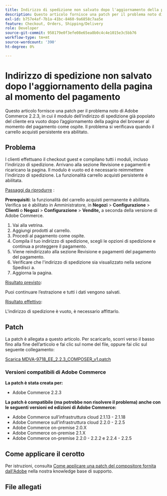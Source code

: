 ```yaml
---
title: Indirizzo di spedizione non salvato dopo l'aggiornamento della pagina al momento del pagamento
description: Questo articolo fornisce una patch per il problema noto di Adobe Commerce 2.2.3, in cui il modulo dell’indirizzo di spedizione già popolato del cliente era vuoto dopo l’aggiornamento della pagina del browser al momento del pagamento come ospite. Il problema si verificava quando il carrello acquisti persistente era abilitato.
exl-id: b757e4af-7b1a-41bc-8460-9a6858c7aa5e
feature: Checkout, Orders, Shipping/Delivery
role: Developer
source-git-commit: 958179e0f3efe08e65ea8b0c4c4e1015e3c5bb76
workflow-type: tm+mt
source-wordcount: '390'
ht-degree: 0%

---
```


# Indirizzo di spedizione non salvato dopo l&#39;aggiornamento della pagina al momento del pagamento

Questo articolo fornisce una patch per il problema noto di Adobe Commerce 2.2.3, in cui il modulo dell’indirizzo di spedizione già popolato del cliente era vuoto dopo l’aggiornamento della pagina del browser al momento del pagamento come ospite. Il problema si verificava quando il carrello acquisti persistente era abilitato.

## Problema

I clienti effettuano il checkout guest e compilano tutti i moduli, incluso l&#39;indirizzo di spedizione. Arrivano alla sezione Revisione e pagamenti e ricaricano la pagina. Il modulo è vuoto ed è necessario reimmettere l&#39;indirizzo di spedizione. La funzionalità carrello acquisti persistente è abilitata.

<u>Passaggi da riprodurre</u> :

**Prerequisiti**: la funzionalità del carrello acquisti permanente è abilitata. Verifica se è abilitato in Amministratore, in **Negozi** > **Configurazione** > **Clienti** o **Negozi** > **Configurazione** > **Vendite,** a seconda della versione di Adobe Commerce.

1. Vai alla vetrina.
1. Aggiungi prodotti al carrello.
1. Procedi al pagamento come ospite.
1. Compila il tuo indirizzo di spedizione, scegli le opzioni di spedizione e continua a proteggere il pagamento.
1. Viene reindirizzato alla sezione Revisione e pagamenti del pagamento del pagamento.
1. Verificare che l&#39;indirizzo di spedizione sia visualizzato nella sezione Spedisci a.
1. Aggiorna la pagina.

<u>Risultato previsto</u>:

Puoi continuare l’estrazione e tutti i dati vengono salvati.

<u>Risultato effettivo</u>:

L&#39;indirizzo di spedizione è vuoto, è necessario affittarlo.

## Patch

La patch è allegata a questo articolo. Per scaricarlo, scorri verso il basso fino alla fine dell’articolo e fai clic sul nome del file, oppure fai clic sul seguente collegamento:

[Scarica MDVA-9718\_EE\_2.2.3\_COMPOSER\_v1.patch](assets/MDVA-9718_EE_2.2.3_COMPOSER_v1.patch.zip)

### Versioni compatibili di Adobe Commerce

**La patch è stata creata per:**

* Adobe Commerce 2.2.3

**La patch è compatibile (ma potrebbe non risolvere il problema) anche con le seguenti versioni ed edizioni di Adobe Commerce:**

* Adobe Commerce sull’infrastruttura cloud 2.1.13 - 2.1.18
* Adobe Commerce sull’infrastruttura cloud 2.2.0 - 2.2.5
* Adobe Commerce on-premise 2.0.X
* Adobe Commerce on-premise 2.1.X
* Adobe Commerce on-premise 2.2.0 - 2.2.2 e 2.2.4 - 2.2.5

## Come applicare il cerotto

Per istruzioni, consulta [Come applicare una patch del compositore fornita dall&#39;Adobe](/help/how-to/general/how-to-apply-a-composer-patch-provided-by-magento.md) nella nostra knowledge base di supporto.

## File allegati
